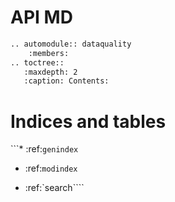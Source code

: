 # API MD

```default
.. automodule:: dataquality
    :members:
.. toctree::
   :maxdepth: 2
   :caption: Contents:
```

# Indices and tables

\`\`\`\* :ref:`genindex`


* :ref:`modindex`


* :ref:\`search\`\`\`\`
